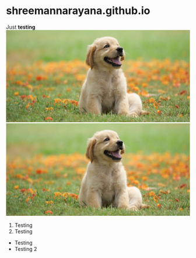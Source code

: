 # shreemannarayana.github.io
Just **testing**
![This is an image](del.jpg)
<img src="del.jpg">
1. Testing
2. Testing
* Testing
* Testing 2
